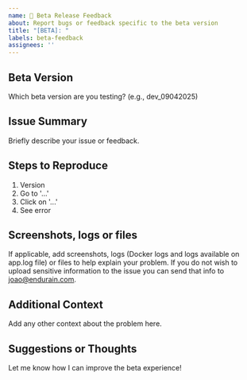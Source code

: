 ```yaml
---
name: 🧪 Beta Release Feedback
about: Report bugs or feedback specific to the beta version
title: "[BETA]: "
labels: beta-feedback
assignees: ''
---
```


## Beta Version

Which beta version are you testing? (e.g., dev_09042025)

## Issue Summary

Briefly describe your issue or feedback.

## Steps to Reproduce

1. Version
2. Go to '...'
3. Click on '...'
4. See error

## Screenshots, logs or files

If applicable, add screenshots, logs (Docker logs and logs available on app.log file) or files to help explain your problem. If you do not wish to upload sensitive information to the issue you can send that info to [joao@endurain.com](joao@endurain.com).

## Additional Context

Add any other context about the problem here.

## Suggestions or Thoughts

Let me know how I can improve the beta experience!
